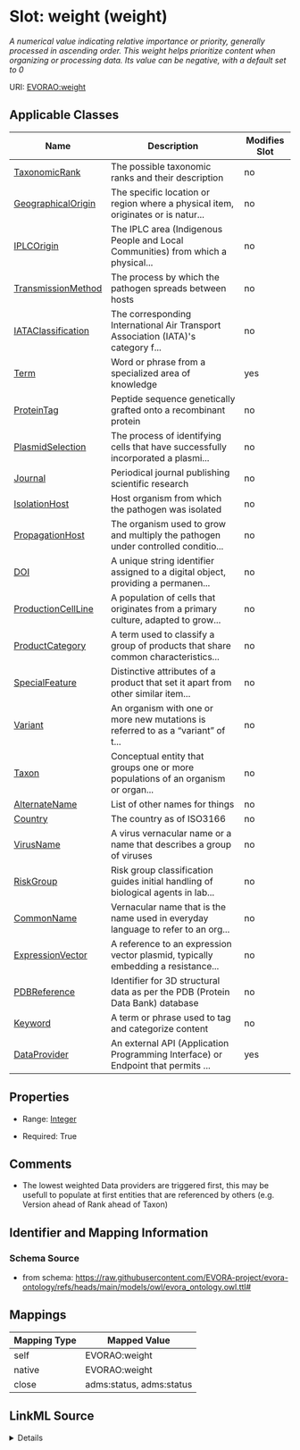 

# Slot: weight (weight)


_A numerical value indicating relative importance or priority, generally processed in ascending order. This weight helps prioritize content when organizing or processing data. Its value can be negative, with a default set to 0_





URI: [EVORAO:weight](https://raw.githubusercontent.com/EVORA-project/evora-ontology/refs/heads/main/models/owl/evora_ontology.owl.ttl#weight)



<!-- no inheritance hierarchy -->





## Applicable Classes

| Name | Description | Modifies Slot |
| --- | --- | --- |
| [TaxonomicRank](TaxonomicRank.md) | The possible taxonomic ranks and their description |  no  |
| [GeographicalOrigin](GeographicalOrigin.md) | The specific location or region where a physical item, originates or is natur... |  no  |
| [IPLCOrigin](IPLCOrigin.md) | The IPLC area (Indigenous People and Local Communities) from which a physical... |  no  |
| [TransmissionMethod](TransmissionMethod.md) | The process by which the pathogen spreads between hosts |  no  |
| [IATAClassification](IATAClassification.md) | The corresponding International Air Transport Association (IATA)'s category f... |  no  |
| [Term](Term.md) | Word or phrase from a specialized area of knowledge |  yes  |
| [ProteinTag](ProteinTag.md) | Peptide sequence genetically grafted onto a recombinant protein |  no  |
| [PlasmidSelection](PlasmidSelection.md) | The process of identifying cells that have successfully incorporated a plasmi... |  no  |
| [Journal](Journal.md) | Periodical journal publishing scientific research |  no  |
| [IsolationHost](IsolationHost.md) | Host organism from which the pathogen was isolated |  no  |
| [PropagationHost](PropagationHost.md) | The organism used to grow and multiply the pathogen under controlled conditio... |  no  |
| [DOI](DOI.md) | A unique string identifier assigned to a digital object, providing a permanen... |  no  |
| [ProductionCellLine](ProductionCellLine.md) | A population of cells that originates from a primary culture, adapted to grow... |  no  |
| [ProductCategory](ProductCategory.md) | A term used to classify a group of products that share common characteristics... |  no  |
| [SpecialFeature](SpecialFeature.md) | Distinctive attributes of a product that set it apart from other similar item... |  no  |
| [Variant](Variant.md) | An organism with one or more new mutations is referred to as a “variant” of t... |  no  |
| [Taxon](Taxon.md) | Conceptual entity that groups one or more populations of an organism or organ... |  no  |
| [AlternateName](AlternateName.md) | List of other names for things |  no  |
| [Country](Country.md) | The country as of ISO3166 |  no  |
| [VirusName](VirusName.md) | A virus vernacular name or a name that describes a group of viruses |  no  |
| [RiskGroup](RiskGroup.md) | Risk group classification guides initial handling of biological agents in lab... |  no  |
| [CommonName](CommonName.md) | Vernacular name that is the name used in everyday language to refer to an org... |  no  |
| [ExpressionVector](ExpressionVector.md) | A reference to an expression vector plasmid, typically embedding a resistance... |  no  |
| [PDBReference](PDBReference.md) | Identifier for 3D structural data as per the PDB (Protein Data Bank) database |  no  |
| [Keyword](Keyword.md) | A term or phrase used to tag and categorize content |  no  |
| [DataProvider](DataProvider.md) | An external API (Application Programming Interface) or Endpoint that permits ... |  yes  |







## Properties

* Range: [Integer](Integer.md)

* Required: True





## Comments

* The lowest weighted Data providers are triggered first, this may be usefull to populate at first entities that are referenced by others (e.g. Version ahead of Rank ahead of Taxon)

## Identifier and Mapping Information







### Schema Source


* from schema: https://raw.githubusercontent.com/EVORA-project/evora-ontology/refs/heads/main/models/owl/evora_ontology.owl.ttl#




## Mappings

| Mapping Type | Mapped Value |
| ---  | ---  |
| self | EVORAO:weight |
| native | EVORAO:weight |
| close | adms:status, adms:status |




## LinkML Source

<details>
```yaml
name: weight
description: A numerical value indicating relative importance or priority, generally
  processed in ascending order. This weight helps prioritize content when organizing
  or processing data. Its value can be negative, with a default set to 0
title: weight
comments:
- The lowest weighted Data providers are triggered first, this may be usefull to populate
  at first entities that are referenced by others (e.g. Version ahead of Rank ahead
  of Taxon)
from_schema: https://raw.githubusercontent.com/EVORA-project/evora-ontology/refs/heads/main/models/owl/evora_ontology.owl.ttl#
close_mappings:
- adms:status
- adms:status
rank: 1000
ifabsent: int(0)
alias: weight
domain_of:
- DataProvider
- Term
range: integer
required: true
multivalued: false

```
</details>